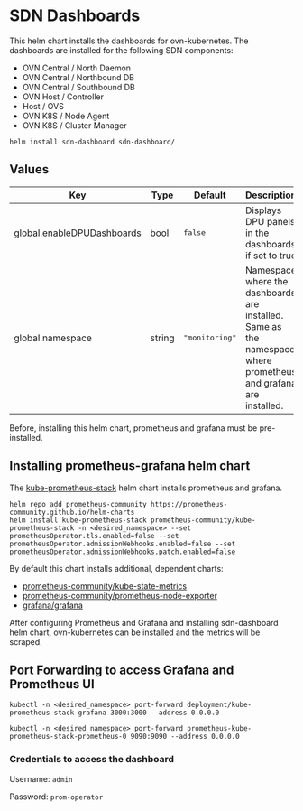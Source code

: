 # SDN Dashboards

This helm chart installs the dashboards for ovn-kubernetes. The dashboards are installed for the following SDN components:
  - OVN Central / North Daemon
  - OVN Central / Northbound DB
  - OVN Central / Southbound DB
  - OVN Host / Controller
  - Host / OVS
  - OVN K8S / Node Agent
  - OVN K8S / Cluster Manager

```
helm install sdn-dashboard sdn-dashboard/
```


## Values

<table>
	<thead>
		<th>Key</th>
		<th>Type</th>
		<th>Default</th>
		<th>Description</th>
	</thead>
	<tbody>
		<tr>
			<td>global.enableDPUDashboards</td>
			<td>bool</td>
			<td><pre lang="json">
false
</pre>
</td>
			<td>Displays DPU panels in the dashboards if set to true</td>
		</tr>
		<tr>
			<td>global.namespace</td>
			<td>string</td>
			<td><pre lang="json">
"monitoring"
</pre>
</td>
			<td>Namespace where the dashboards are installed. Same as the namespace where prometheus and grafana are installed.</td>
		</tr>
	</tbody>
</table>



Before, installing this helm chart, prometheus and grafana must be pre-installed.

## Installing prometheus-grafana helm chart

The [kube-prometheus-stack](https://github.com/prometheus-community/helm-charts/tree/main/charts/kube-prometheus-stack) helm chart installs prometheus and grafana.

```
helm repo add prometheus-community https://prometheus-community.github.io/helm-charts
helm install kube-prometheus-stack prometheus-community/kube-prometheus-stack -n <desired_namespace> --set prometheusOperator.tls.enabled=false --set prometheusOperator.admissionWebhooks.enabled=false --set prometheusOperator.admissionWebhooks.patch.enabled=false
```

By default this chart installs additional, dependent charts:
- [prometheus-community/kube-state-metrics](https://github.com/prometheus-community/helm-charts/tree/main/charts/kube-state-metrics)
- [prometheus-community/prometheus-node-exporter](https://github.com/prometheus-community/helm-charts/tree/main/charts/prometheus-node-exporter)
- [grafana/grafana](https://github.com/grafana/helm-charts/tree/main/charts/grafana)

After configuring Prometheus and Grafana and installing sdn-dashboard helm chart, ovn-kubernetes can be installed and the metrics will be scraped.

## Port Forwarding to access Grafana and Prometheus UI

```
kubectl -n <desired_namespace> port-forward deployment/kube-prometheus-stack-grafana 3000:3000 --address 0.0.0.0

kubectl -n <desired_namespace> port-forward prometheus-kube-prometheus-stack-prometheus-0 9090:9090 --address 0.0.0.0
```

### Credentials to access the dashboard

Username: `admin`

Password: `prom-operator`

